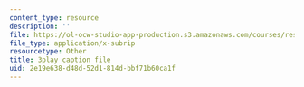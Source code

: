 ```yaml
---
content_type: resource
description: ''
file: https://ol-ocw-studio-app-production.s3.amazonaws.com/courses/res-6-012-introduction-to-probability-spring-2018/2e19e638d48d52d1814dbbf71b60ca1f_Yh5bR7X3ch8.vtt
file_type: application/x-subrip
resourcetype: Other
title: 3play caption file
uid: 2e19e638-d48d-52d1-814d-bbf71b60ca1f
---
```

